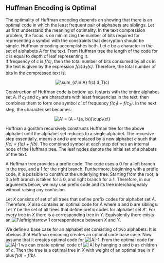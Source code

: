 ## Huffman Encoding is Optimal 

The optimality of Huffman encoding depends on showing that there is an optimal code in which the least frequent pair of alphabets are siblings. 
Let us first understand the meaning of optimality. In the text compression problem, the focus is on minimizing the
number of bits required for representing a symbol with the constraints that decryption should be simple. Huffman encoding accomplishes both. Let <i>c</i>
be a character in the set of alphabets <i>A</i> for the text. From Huffman tree the length of the code for <i>c</i> is equal to depth of leaf representing it.  
If frequency of <i>c</i> is <i>f(c)</i>, then the total number of bits consumed by all <i>c</i>s in the text is given by the expression <i>f(c)d<sub>T</sub>(c)</i>. Therefore, the total number of bits in the compressed text is: 
<p align="center">
<img src="https://latex.codecogs.com/svg.image?\sum_{c\in&space;A}&space;f(c).d_T(c)" title="\sum_{c\in A} f(c).d_T(c)" />
</p>
Construction of Huffman code is bottom up. It starts with the entire alphabet set <i>A</i>. If <i>c<sub>1</sub></i> and  <i>c<sub>2</sub></i> are
characters with least frequencies in the text, then combines them to form one symbol <i>c'</i> of frequency <i>f(c<sub>1</sub>) + f(c<sub>2</sub>)</i>.
In the next step, the character set becomes:
<p align="center">
<img src="https://latex.codecogs.com/svg.image?A'&space;=&space;(A&space;-&space;\{a,&space;b\})\cup\{c\}" title="A' = (A - \{a, b\})\cup\{c\}" />
</p>
Huffman algorithm recursively constructs Huffman tree for the above alphabet until the alphabet set reduces to 
a single alphabet. The recursive step essentially, means <i>a</i> and <i>b</i> are replaced by a new alphabet <i>c</i> such that <i>f(c) = f(a) + f(b)</i>.
The combined symbol at each step defines an internal node of the Huffman tree. The leaf nodes denote the initial set of alphabets of the text.

A Huffman tree provides a prefix code. The code uses a 0 for a left branch in the tree, and a 1 for the right branch. Furthermore, beginning with a prefix code, 
it is possible to construct the underlying tree. Starting from the root, a 0 a left branch is taken for a 0, and
right branch for a 1. Therefore, in our arguments below, we may use prefix code and its tree interchangeably without raising any confusion. 

Let <i>X</i> consists of set of all trees that define prefix codes for alphabet set <i>A</i>. Therefore, <i>X</i> also contains an optimal code for <i>A</i> 
where <i>a</i> and <i>b</i> are siblings. Let <i>Y</i> be the set of all trees that define prefix codes for alphabet set <i>A'</i>.  For every tree in <i>X</i> 
there is a corresponding tree in <i>Y</i>. Equivalently there exists an <img src="https://latex.codecogs.com/svg.image?1\leftrightarrow&space;1" title="1\leftrightarrow 1" /> correspondence between <i>X</i> and <i>Y</i>.

We define a base case for an alphabet set consisting of two alphabets. It is obvious that Huffman encoding creates an optimal code base case. Now assume that
it creates optimal code for <img src="https://latex.codecogs.com/svg.image?|A|-1" title="|A|-1" />. From the optimal code for <img src="https://latex.codecogs.com/svg.image?|A|-1" title="|A|-1" /> we can create optimal code of <img src="https://latex.codecogs.com/svg.image?|A|" title="|A|" />  by  hanging <i>a</i> and <i>b</i> as children of <i>c</i>. 
Then the tree is a optimal tree in <i>X</i> with weight of an optimal tree in <i>Y</i> plus <i>f(a) + f(b)</i>.
